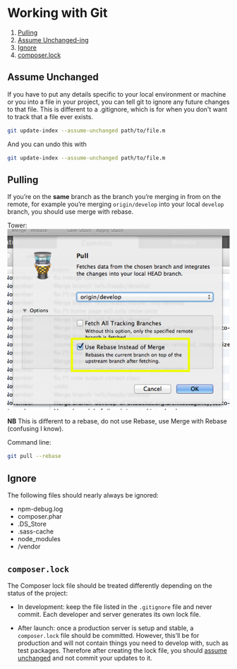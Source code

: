 Working with Git
================

1. [Pulling](#pulling)
1. [Assume Unchanged-ing](#assume-unchanged)
1. [Ignore](#ignore)
1. [composer.lock](#composer-lock)

Assume Unchanged
----------------

If you have to put any details specific to your local environment or machine or you into a file in your project, you can tell git to ignore any future changes to that file. This is different to a .gitignore, which is for when you don't want to track that a file ever exists.

```bash
git update-index --assume-unchanged path/to/file.m
```

And you can undo this with
```bash
git update-index --assume-unchanged path/to/file.m
```

Pulling
-------

If you’re on the **same** branch as the branch you’re merging in from on the remote, for example you’re merging `origin/develop` into your local `develop` branch, you should use merge with rebase.

Tower:
![Merge with Rebase](assets/git-merge-rebase.png)

**NB** This is different to a rebase, do not use Rebase, use Merge with Rebase (confusing I know).

Command line:
```bash
git pull --rebase
```

Ignore
------

The following files should nearly always be ignored:

* npm-debug.log
* composer.phar
* .DS_Store
* .sass-cache
* node_modules
* /vendor

`composer.lock`
---------------

The Composer lock file should be treated differently depending on the status of the project:

- In development: keep the file listed in the `.gitignore` file and never commit. Each developer and server generates its own lock file.

- After launch: once a production server is setup and stable, a `composer.lock` file should be committed. However, this’ll be for production and will not contain things you need to develop with, such as test packages. Therefore after creating the lock file, you should [assume unchanged](#assume-unchanged) and not commit your updates to it.
